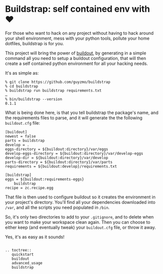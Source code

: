 # Buildstrap: self contained env with ♥

For those who want to hack on any project without having to hack around your
shell environment, mess with your python tools, pollute your home dotfiles,
buildstrap is for you.

This project will bring the power of [buildout], by generating in a simple
command all you need to setup a buildout configuration, that will then create
a self contained python environment for all your hacking needs.

It's as simple as:

```
% git clone https://github.com/guyzmo/buildstrap
% cd buildstrap
% buildstrap run buildstrap requirements.txt
…
% bin/buildstrap --version
0.1.1
```

What is being done here, is that you tell buildstrap the package's name,
and the requirements files to parse, and it will generate the the following
`buildout.cfg` file:

```
[buildout]
newest = false
parts = buildstrap
develop = .
eggs-directory = ${buildout:directory}/var/eggs
develop-eggs-directory = ${buildout:directory}/var/develop-eggs
develop-dir = ${buildout:directory}/var/develop
parts-directory = ${buildout:directory}/var/parts
requirements = ${buildout:develop}/requirements.txt

[buildstrap]
eggs = ${buildout:requirements-eggs}
	buildstrap
recipe = zc.recipe.egg
```

That file is then used to configure buildout so it creates the environment
in your project's directory. You'll find all your dependencies downloaded
into `/var`, and all the scripts you need populated in `/bin`.

So, it's only two directories to add to your `.gitignore`, and to delete
when you want to make your workspace clean again. Then you can choose to
either keep (and eventually tweak) your `buildout.cfg` file, or throw it
away.

Yes, it's as easy as it sounds!

[buildout]:https://github.com/buildout/buildout

```eval_rst

.. toctree::
   quickstart
   buildout
   advanced_usage
   buildstrap

```

